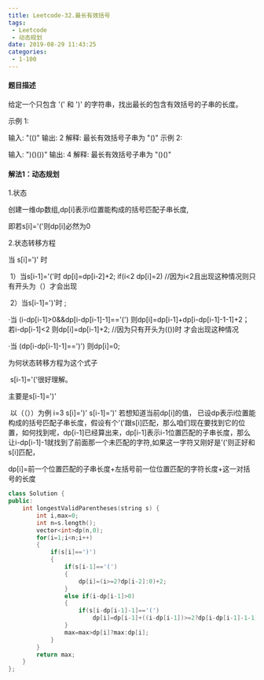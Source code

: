 ```yaml
---
title: Leetcode-32.最长有效括号
tags:
 - Leetcode
 - 动态规划
date: 2019-08-29 11:43:25
categories:
 - 1-100
---
```


#### 题目描述

给定一个只包含 '(' 和 ')' 的字符串，找出最长的包含有效括号的子串的长度。

<!--more-->

示例 1:

输入: "(()"
输出: 2
解释: 最长有效括号子串为 "()"
示例 2:

输入: ")()())"
输出: 4
解释: 最长有效括号子串为 "()()"

#### 解法1：动态规划

1.状态

创建一维dp数组,dp[i]表示i位置能构成的括号匹配子串长度,

即若s[i]='('则dp[i]必然为0

2.状态转移方程

当 s[i]=')' 时

​	1）当s[i-1]='('时 dp[i]=dp[i-2]+2;  if(i<2 dp[i]=2)	//因为i<2且出现这种情况则只有开头为（）才会出现

​	2）当s[i-1]=')'时  ;

·当 (i-dp[i-1]>0&&dp[i-dp[i-1]-1]=='(')  则dp[i]=dp[i-1]+dp[i-dp[i-1]-1-1]+2；若i-dp[i-1]<2 则dp[i]=dp[i-1]+2; //因为只有开头为(())时 才会出现这种情况

·当 (dp[i-dp[i-1]-1]==')')  则dp[i]=0;



为何状态转移方程为这个式子

​	s[i-1]='('很好理解。

主要是s[i-1]=')'

​	以（（））为例 i=3 s[i]=')' s[i-1]=')'  	若想知道当前dp[i]的值， 已设dp表示i位置能构成的括号匹配子串长度，假设有个'('跟s[i]匹配，那么咱们现在要找到它的位置，如何找到呢，dp[i-1]已经算出来，dp[i-1]表示i-1位置匹配的子串长度，那么让i-dp[i-1]-1就找到了前面那一个未匹配的字符,如果这一字符又刚好是'('则正好和s[i]匹配，

dp[i]=前一个位置匹配的子串长度+左括号前一位位置匹配的字符长度+这一对括号的长度

```c++
class Solution {
public:
    int longestValidParentheses(string s) {
        int i,max=0;
        int n=s.length();
        vector<int>dp(n,0);
        for(i=1;i<n;i++)
        {
            if(s[i]==')')
            {
                if(s[i-1]=='(')
                {
                    dp[i]=(i>=2?dp[i-2]:0)+2;
                }
                else if(i-dp[i-1]>0)
                {
                    if(s[i-dp[i-1]-1]=='(')
                        dp[i]=dp[i-1]+((i-dp[i-1])>=2?dp[i-dp[i-1]-1-1]:0)+2;
                }
                max=max>dp[i]?max:dp[i];
            }
        }
        return max;
    }
};
```

